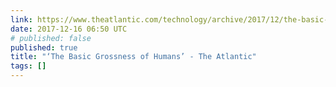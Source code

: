 ```yaml
---
link: https://www.theatlantic.com/technology/archive/2017/12/the-basic-grossness-of-humans/548330/
date: 2017-12-16 06:50 UTC
# published: false
published: true
title: "‘The Basic Grossness of Humans’ - The Atlantic"
tags: []
---
```




